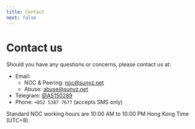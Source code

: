 ```yaml
---
title: Contact
next: false
---
```


# Contact us

Should you have any questions or concerns, please contact us at:

- Email:
    - NOC & Peering: noc@sunyz.net
    - Abuse: abuse@sunyz.net
- Telegram: [@AS150289](http://t.me/AS150289)
- Phone: `+852 5387 7677` (accepts SMS only)

Standard NOC working hours are 10:00 AM to 10:00 PM Hong Kong Time (UTC+8).